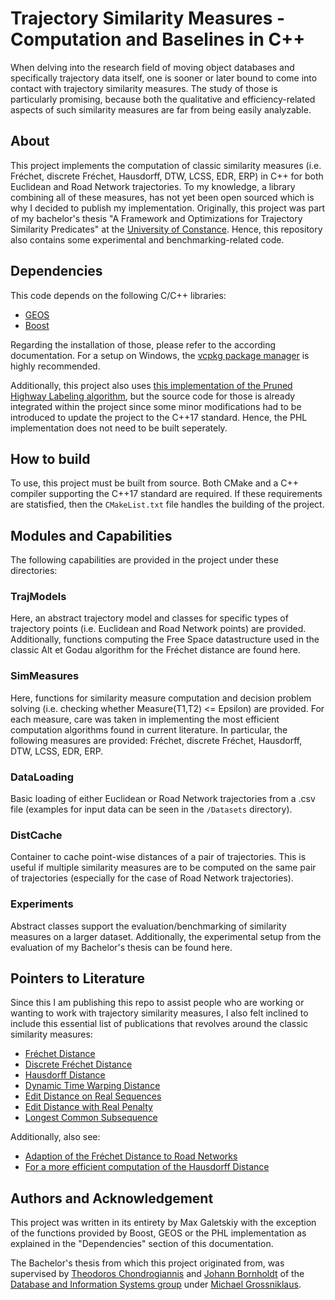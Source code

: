 ﻿# Trajectory Similarity Measures - Computation and Baselines in C++
When delving into the research field of moving object databases and specifically trajectory data itself, one is sooner or later bound to come into contact with trajectory similarity measures. The study of those is particularly promising, because both the qualitative and efficiency-related aspects of such similarity measures are far from being easily analyzable.

## About
This project implements the computation of classic similarity measures (i.e. Fréchet, discrete Fréchet, Hausdorff, DTW, LCSS, EDR, ERP) in C++ for both Euclidean and Road Network trajectories. To my knowledge, a library combining all of these measures, has not yet been open sourced which is why I decided to publish my implementation. Originally, this project was part of my bachelor's thesis "A Framework and Optimizations for Trajectory Similarity Predicates" at the [University of Constance](https://www.uni-konstanz.de/en/). Hence, this repository also contains some experimental and benchmarking-related code.

## Dependencies
This code depends on the following C/C++ libraries:
* [GEOS](https://libgeos.org/)
* [Boost](https://www.boost.org/)

Regarding the installation of those, please refer to the according documentation. For a setup on Windows, the [vcpkg package manager](https://vcpkg.io/en/) is highly recommended.

Additionally, this project also uses [this implementation of the Pruned Highway Labeling algorithm](https://github.com/kawatea/pruned-highway-labeling), but the source code for those is already integrated within the project since some minor modifications had to be introduced to update the project to the C++17 standard. Hence, the PHL implementation does not need to be built seperately.

## How to build
To use, this project must be built from source. Both CMake and a C++ compiler supporting the C++17 standard are required. If these requirements are statisfied, then the `CMakeList.txt` file handles the building of the project. 

## Modules and Capabilities
The following capabilities are provided in the project under these directories: 

### TrajModels
Here, an abstract trajectory model and classes for specific types of trajectory points (i.e. Euclidean and Road Network points) are provided. Additionally, functions computing the Free Space datastructure used in the classic Alt et Godau algorithm for the Fréchet distance are found here.

### SimMeasures
Here, functions for similarity measure computation and decision problem solving (i.e. checking whether Measure(T1,T2) <= Epsilon) are provided. For each measure, care was taken in implementing the most efficient computation algorithms found in current literature. In particular, the following measures are provided: Fréchet, discrete Fréchet, Hausdorff, DTW, LCSS, EDR, ERP.

### DataLoading
Basic loading of either Euclidean or Road Network trajectories from a .csv file (examples for input data can be seen in the `/Datasets` directory).

### DistCache
Container to cache point-wise distances of a pair of trajectories. This is useful if multiple similarity measures are to be computed on the same pair of trajectories (especially for the case of Road Network trajectories).

### Experiments
Abstract classes support the evaluation/benchmarking of similarity measures on a larger dataset. Additionally, the experimental setup from the evaluation of my Bachelor's thesis can be found here.

## Pointers to Literature
Since this I am publishing this repo to assist people who are working or wanting to work with trajectory similarity measures, I also felt inclined to include this essential list of publications that revolves around the classic similarity measures:
* [Fréchet Distance](https://doi.org/10.1142/S0218195995000064)
* [Discrete Fréchet Distance](https://www.researchgate.net/profile/Thomas-Eiter-2/publication/228723178_Computing_Discrete_Frechet_Distance/links/5714d93908aebda86c0d1a7b/Computing-Discrete-Frechet-Distance.pdf)
* [Hausdorff Distance](https://doi.org/10.1109/34.232073)
* [Dynamic Time Warping Distance](https://dl.acm.org/doi/10.5555/3000850.3000887)
* [Edit Distance on Real Sequences](https://doi.org/10.1145/1066157.1066213)
* [Edit Distance with Real Penalty](https://doi.org/10.5555/1316689.1316758)
* [Longest Common Subsequence](10.1109/ICDE.2002.994784)

Additionally, also see:
* [Adaption of the Fréchet Distance to Road Networks](https://doi.org/10.1007/978-3-642-24983-9_7)
* [For a more efficient computation of the Hausdorff Distance](https://doi.org/10.1109/TPAMI.2015.2408351)

## Authors and Acknowledgement
This project was written in its entirety by Max Galetskiy with the exception of the functions provided by Boost, GEOS or the PHL implementation as explained in the "Dependencies" section of this documentation.

The Bachelor's thesis from which this project originated from, was supervised by [Theodoros Chondrogiannis](https://dbis.uni-konstanz.de/people/people/researchers/chondrogiannis/) and [Johann Bornholdt](https://dbis.uni-konstanz.de/people/people/researchers/bornholdt/) of the [Database and Information Systems group](https://dbis.uni-konstanz.de/) under [Michael Grossniklaus](https://dbis.uni-konstanz.de/people/people/grossniklaus/).
